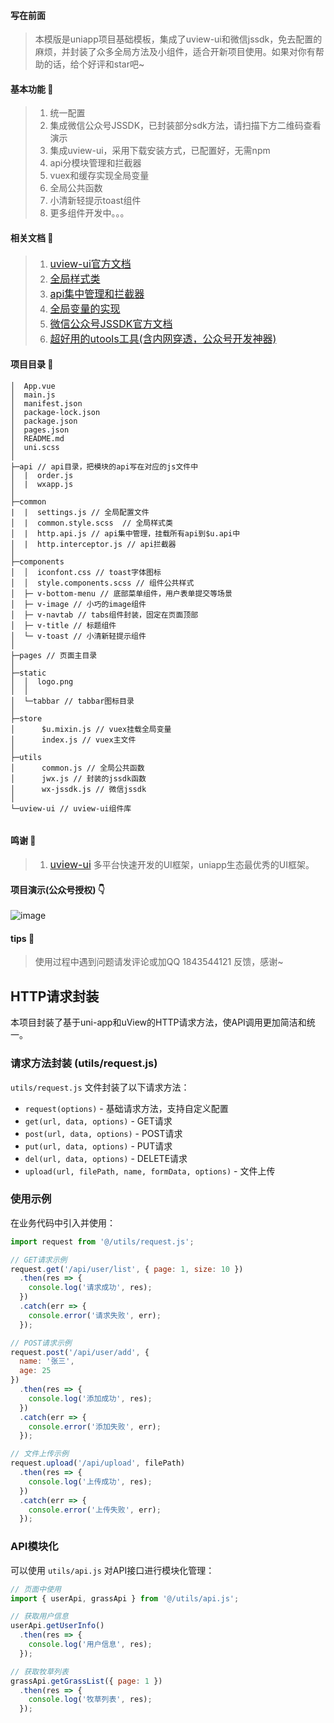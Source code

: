 #### 写在前面
>本模版是uniapp项目基础模板，集成了uview-ui和微信jssdk，免去配置的麻烦，并封装了众多全局方法及小组件，适合开新项目使用。如果对你有帮助的话，给个好评和star吧~


#### 基本功能 🚀

>1. 统一配置
>2. 集成微信公众号JSSDK，已封装部分sdk方法，请扫描下方二维码查看演示
>3. 集成uview-ui，采用下载安装方式，已配置好，无需npm
>4. api分模块管理和拦截器
>5. vuex和缓存实现全局变量
>6. 全局公共函数
>7. 小清新轻提示toast组件
>8. 更多组件开发中。。。


#### 相关文档 &#x1F4C3;

>1. <a href="http://www.uviewui.com/" target="_blank" style="font-size:16px">uview-ui官方文档</a>
>2. <a href="http://www.uviewui.com/components/common.html" target="_blank" style="font-size:16px">全局样式类</a>
>3. <a href="http://www.uviewui.com/js/apiManage.html" target="_blank" style="font-size:16px">api集中管理和拦截器</a>
>4. <a href="http://www.uviewui.com/guide/globalVariable.html" target="_blank" style="font-size:16px">全局变量的实现</a>
>5. <a href="https://developers.weixin.qq.com/doc/offiaccount/OA_Web_Apps/JS-SDK.html" target="_blank" style="font-size:16px">微信公众号JSSDK官方文档</a>
>6. <a href="https://u.tools/" target="_blank" style="font-size:16px">超好用的utools工具(含内网穿透，公众号开发神器)</a>



#### 项目目录 &#x1F4C1;

```
│  App.vue
│  main.js
│  manifest.json
│  package-lock.json
│  package.json
│  pages.json
│  README.md
│  uni.scss
│  
├─api // api目录，把模块的api写在对应的js文件中
│  |  order.js
│  |  wxapp.js
│      
├─common
|  |  settings.js // 全局配置文件
│  |  common.style.scss  // 全局样式类
│  |  http.api.js // api集中管理，挂载所有api到$u.api中
│  |  http.interceptor.js // api拦截器
│      
├─components
│  │  iconfont.css // toast字体图标
│  │  style.components.scss // 组件公共样式
│  ├─ v-bottom-menu // 底部菜单组件，用户表单提交等场景
│  ├─ v-image // 小巧的image组件
│  ├─ v-navtab // tabs组件封装，固定在页面顶部
│  ├─ v-title // 标题组件
│  └─ v-toast // 小清新轻提示组件
│          
├─pages // 页面主目录
│          
├─static
│  │  logo.png
│  │  
│  └─tabbar // tabbar图标目录
│          
├─store
│      $u.mixin.js // vuex挂载全局变量
│      index.js // vuex主文件
│      
├─utils
│      common.js // 全局公共函数
│      jwx.js // 封装的jssdk函数
│      wx-jssdk.js // 微信jssdk
│      
└─uview-ui // uview-ui组件库
                
```


#### 鸣谢 &#x1F681;
>1. <a href="http://www.uviewui.com/" target="_blank" style="font-size:16px">uview-ui</a>  多平台快速开发的UI框架，uniapp生态最优秀的UI框架。


#### 项目演示(公众号授权)  👇 
![image](https://oss.galaxy-x.cn/images/2021/3/19/%E5%BE%AE%E4%BF%A1%E6%8E%88%E6%9D%83demo.png)


#### tips &#x1F4CC;
>使用过程中遇到问题请发评论或加QQ 1843544121 反馈，感谢~


## HTTP请求封装

本项目封装了基于uni-app和uView的HTTP请求方法，使API调用更加简洁和统一。

### 请求方法封装 (utils/request.js)

`utils/request.js` 文件封装了以下请求方法：

- `request(options)` - 基础请求方法，支持自定义配置
- `get(url, data, options)` - GET请求
- `post(url, data, options)` - POST请求
- `put(url, data, options)` - PUT请求
- `del(url, data, options)` - DELETE请求
- `upload(url, filePath, name, formData, options)` - 文件上传

### 使用示例

在业务代码中引入并使用：

```js
import request from '@/utils/request.js';

// GET请求示例
request.get('/api/user/list', { page: 1, size: 10 })
  .then(res => {
    console.log('请求成功', res);
  })
  .catch(err => {
    console.error('请求失败', err);
  });

// POST请求示例
request.post('/api/user/add', { 
  name: '张三', 
  age: 25 
})
  .then(res => {
    console.log('添加成功', res);
  })
  .catch(err => {
    console.error('添加失败', err);
  });

// 文件上传示例
request.upload('/api/upload', filePath)
  .then(res => {
    console.log('上传成功', res);
  })
  .catch(err => {
    console.error('上传失败', err);
  });
```

### API模块化

可以使用 `utils/api.js` 对API接口进行模块化管理：

```js
// 页面中使用
import { userApi, grassApi } from '@/utils/api.js';

// 获取用户信息
userApi.getUserInfo()
  .then(res => {
    console.log('用户信息', res);
  });

// 获取牧草列表
grassApi.getGrassList({ page: 1 })
  .then(res => {
    console.log('牧草列表', res);
  });
```


